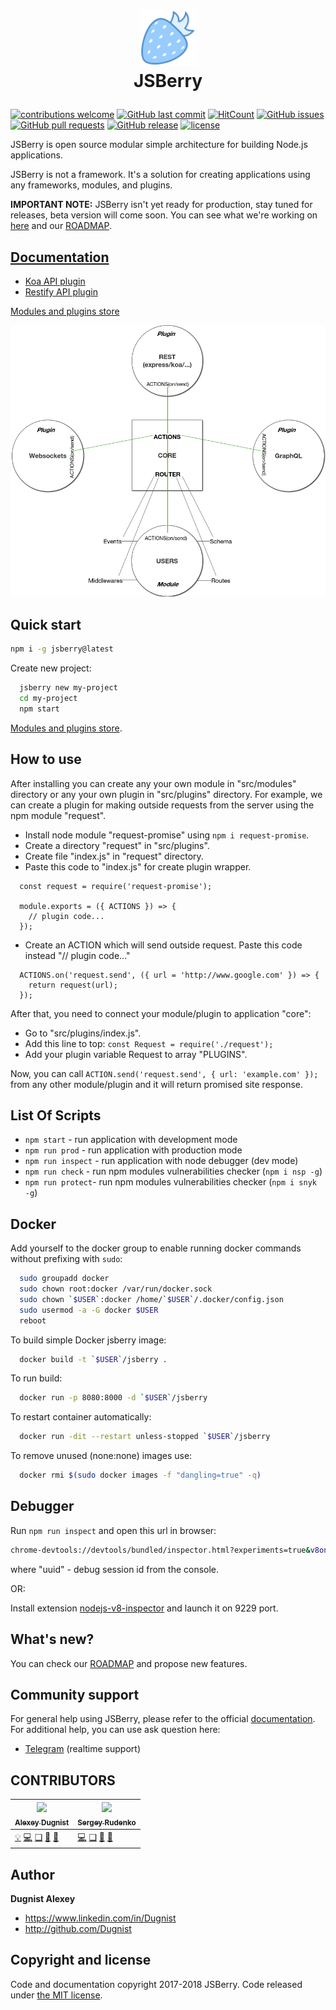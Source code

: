 # <p align="center"><a href='https://github.com/Dugnist/jsberry'><img src='https://raw.githubusercontent.com/Dugnist/jsberry/master/packages/assets/jsberry.png' height='90' alt='JSBerry Logo' aria-label='JSBerry' /></a><br/> JSBerry </p>

[![contributions welcome](https://img.shields.io/badge/contributions-welcome-brightgreen.svg?style=flat)](https://github.com/Dugnist/jsberry/pulls)
[![GitHub last commit](https://img.shields.io/github/last-commit/Dugnist/jsberry.svg)](https://github.com/Dugnist/jsberry/commits/master)
[![HitCount](http://hits.dwyl.io/JSBerry/https://github.com/Dugnist/jsberry.svg)](https://github.com/Dugnist/jsberry)
[![GitHub issues](https://img.shields.io/github/issues/Dugnist/jsberry.svg)](https://github.com/Dugnist/jsberry/issues)
[![GitHub pull requests](https://img.shields.io/github/issues-pr/Dugnist/jsberry.svg)](https://github.com/Dugnist/jsberry/pulls)
[![GitHub release](https://img.shields.io/github/release/Dugnist/jsberry.svg)](https://github.com/Dugnist/jsberry/releases)
[![license](https://img.shields.io/github/license/Dugnist/jsberry.svg)](https://github.com/Dugnist/jsberry/blob/master/LICENSE)

JSBerry is open source modular simple architecture for building Node.js applications.

JSBerry is not a framework. It's a solution for creating applications using any frameworks, modules, and plugins.

**IMPORTANT NOTE:** JSBerry isn't yet ready for production, stay tuned for releases, beta version will come soon. You can see what we're working on [here](https://github.com/Dugnist/jsberry-core) and our [ROADMAP](https://github.com/Dugnist/jsberry/blob/master/ROADMAP.md).

## <a href="https://willogix.gitbook.io/jsberry">Documentation</a>

- <a href="https://github.com/Dugnist/jsberry-koa-api">Koa API plugin</a>
- <a href="https://github.com/Dugnist/jsberry-restify-api">Restify API plugin</a>

<a href="https://github.com/Dugnist/jsberry/blob/master/STORE.md">Modules and plugins store</a>

<p align="center"><img src='https://raw.githubusercontent.com/Dugnist/jsberry/master/packages/assets/howtocorework.png' width='600' alt='How to core work' /></p>

## Quick start

```bash
npm i -g jsberry@latest
```

Create new project:

```bash
  jsberry new my-project
  cd my-project
  npm start
```

<a href="https://github.com/Dugnist/jsberry/blob/master/STORE.md">Modules and plugins store</a>.

## How to use

After installing you can create any your own module in "src/modules" directory or any your own plugin in "src/plugins" directory.
For example, we can create a plugin for making outside requests from the server using the npm module "request".

- Install node module "request-promise" using `npm i request-promise`.
- Create a directory "request" in "src/plugins".
- Create file "index.js" in "request" directory.
- Paste this code to "index.js" for create plugin wrapper.

```
  const request = require('request-promise');

  module.exports = ({ ACTIONS }) => {
    // plugin code...
  });
```

- Create an ACTION which will send outside request. Paste this code instead "// plugin code..."

```
  ACTIONS.on('request.send', ({ url = 'http://www.google.com' }) => {
    return request(url);
  });
```

After that, you need to connect your module/plugin to application "core":

- Go to "src/plugins/index.js".
- Add this line to top: `const Request = require('./request');`
- Add your plugin variable Request to array "PLUGINS".

Now, you can call `ACTION.send('request.send', { url: 'example.com' });` from any other module/plugin and it will return promised site response.


## List Of Scripts

- `npm start` - run application with development mode
- `npm run prod` - run application with production mode
- `npm run inspect` - run application with node debugger (dev mode)
- `npm run check` - run npm modules vulnerabilities checker (`npm i nsp -g`)
- `npm run protect`- run npm modules vulnerabilities checker (`npm i snyk -g`)

## Docker

Add yourself to the docker group to enable running docker commands
without prefixing with `sudo`:

```bash
  sudo groupadd docker
  sudo chown root:docker /var/run/docker.sock
  sudo chown `$USER`:docker /home/`$USER`/.docker/config.json
  sudo usermod -a -G docker $USER
  reboot
```

To build simple Docker jsberry image:

```bash
  docker build -t `$USER`/jsberry .
```

To run build:
```bash
  docker run -p 8080:8000 -d `$USER`/jsberry
```

To restart container automatically:

```bash
  docker run -dit --restart unless-stopped `$USER`/jsberry
```

To remove unused (none:none) images use:

```bash
  docker rmi $(sudo docker images -f "dangling=true" -q)
```

## Debugger

Run `npm run inspect` and open this url in browser:

```bash
chrome-devtools://devtools/bundled/inspector.html?experiments=true&v8only=true&ws=127.0.0.1:9229/${uuid}
```

where "uuid" - debug session id from the console.

OR:

Install extension <a href='https://chrome.google.com/webstore/detail/nodejs-v8-inspector/lfnddfpljnhbneopljflpombpnkfhggl'>nodejs-v8-inspector</a> and launch it on 9229 port.

## What's new?

You can check our <a href="https://github.com/Dugnist/jsberry/blob/master/ROADMAP.md" target="_blank">ROADMAP</a> and propose new features.

## Community support

For general help using JSBerry, please refer to the official <a href="https://dugnist.gitbooks.io/jsberry" target="_blank">documentation</a>. For additional help, you can use ask question here:

  - <a href="https://t.me/joinchat/Ell7tkiTmlo8WvGgRu2aoA">Telegram</a> (realtime support)
  
## CONTRIBUTORS

<!-- ALL-CONTRIBUTORS-LIST:START - Do not remove or modify this section -->

| [<img src="https://avatars2.githubusercontent.com/u/6489460?s=460&v=4" width="100px;"/><br /><sub><b>Alexey Dugnist</b></sub>](https://github.com/Dugnist) | [<img src="https://avatars1.githubusercontent.com/u/35298029?s=460&v=4" width="100px;"/><br /><sub><b>Sergey Rudenko</b></sub>](https://github.com/sergeyrudenko) |
| ------------- | ------------- |
| [💡](#help "Evangelist") [💻](https://github.com/Dugnist/jsberry/commits/master "Code") [❏](https://github.com/Dugnist/jsberry/blob/master/STORE.md "Plugins") [📖](https://dugnist.gitbooks.io/jsberry "Documentation") [💬](https://t.me/joinchat/Ell7tkiTmlo8WvGgRu2aoA "Answering Questions")  | [💻](https://github.com/Dugnist/jsberry/commits/master "Code") [❏](https://github.com/Dugnist/jsberry/blob/master/STORE.md "Plugins") [📖](https://dugnist.gitbooks.io/jsberry "Documentation") [💬](https://t.me/joinchat/Ell7tkiTmlo8WvGgRu2aoA "Answering Questions")  |

<!-- ALL-CONTRIBUTORS-LIST:END -->

## Author

**Dugnist Alexey**

- <https://www.linkedin.com/in/Dugnist>
- <http://github.com/Dugnist>


## Copyright and license

Code and documentation copyright 2017-2018 JSBerry. Code released under [the MIT license](LICENSE).
